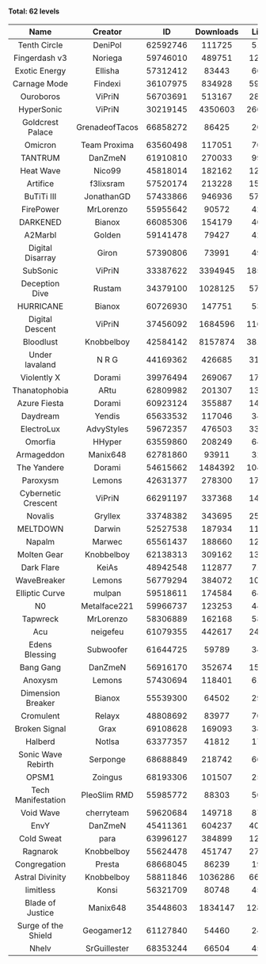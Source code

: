 #### Total: 62 levels

| Name | Creator | ID | Downloads | Likes |
|:---:|:---:|:---:|:---:|:---:|
| Tenth Circle | DeniPol | 62592746 | 111725 | 5105
| Fingerdash v3 | Noriega | 59746010 | 489751 | 12498
| Exotic Energy | Ellisha | 57312412 | 83443 | 6672
| Carnage Mode | Findexi | 36107975 | 834928 | 59525
| Ouroboros | ViPriN | 56703691 | 513167 | 28430
| HyperSonic | ViPriN | 30219145 | 4350603 | 266427
| Goldcrest Palace | GrenadeofTacos | 66858272 | 86425 | 2062
| Omicron | Team Proxima | 63560498 | 117051 | 7019
| TANTRUM | DanZmeN | 61910810 | 270033 | 9987
| Heat Wave | Nico99 | 45818014 | 182162 | 12358
| Artifice | f3lixsram | 57520174 | 213228 | 15533
| BuTiTi III | JonathanGD | 57433866 | 946936 | 57716
| FirePower | MrLorenzo | 55955642 | 90572 | 4268
| DARKENED | Bianox | 66085306 | 154179 | 4016
| A2Marbl | Golden | 59141478 | 79427 | 4274
| Digital Disarray | Giron | 57390806 | 73991 | 4980
| SubSonic | ViPriN | 33387622 | 3394945 | 185964
| Deception Dive | Rustam | 34379100 | 1028125 | 57990
| HURRICANE | Bianox | 60726930 | 147751 | 5317
| Digital Descent | ViPriN | 37456092 | 1684596 | 116166
| Bloodlust | Knobbelboy | 42584142 | 8157874 | 381973
| Under lavaland | N R G | 44169362 | 426685 | 31348
| Violently X | Dorami | 39976494 | 269067 | 17753
| Thanatophobia | ARtu | 62809982 | 201307 | 13882
| Azure Fiesta | Dorami | 60923124 | 355887 | 14855
| Daydream | Yendis | 65633532 | 117046 | 3459
| ElectroLux | AdvyStyles | 59672357 | 476503 | 33115
| Omorfia | HHyper | 63559860 | 208249 | 6464
| Armageddon | Manix648 | 62781860 | 93911 | 3213
| The Yandere | Dorami | 54615662 | 1484392 | 104988
| Paroxysm | Lemons | 42631377 | 278300 | 17859
| Cybernetic Crescent | ViPriN | 66291197 | 337368 | 14130
| Novalis | Gryllex | 33748382 | 343695 | 25724
| MELTDOWN | Darwin | 52527538 | 187934 | 11448
| Napalm | Marwec | 65561437 | 188660 | 12423
| Molten Gear | Knobbelboy | 62138313 | 309162 | 13467
| Dark Flare | KeiAs | 48942548 | 112877 | 7110
| WaveBreaker | Lemons | 56779294 | 384072 | 10782
| Elliptic Curve | mulpan | 59518611 | 174584 | 6420
| N0 | Metalface221 | 59966737 | 123253 | 4462
| Tapwreck | MrLorenzo | 58306889 | 162168 | 5851
| Acu | neigefeu | 61079355 | 442617 | 24021
| Edens Blessing | Subwoofer | 61644725 | 59789 | 3469
| Bang Gang | DanZmeN | 56916170 | 352674 | 15733
| Anoxysm | Lemons | 57430694 | 118401 | 6154
| Dimension Breaker | Bianox | 55539300 | 64502 | 2916
| Cromulent | Relayx | 48808692 | 83977 | 7057
| Broken Signal | Grax | 69108628 | 169093 | 3822
| Halberd | Notlsa | 63377357 | 41812 | 1767
| Sonic Wave Rebirth | Serponge | 68688849 | 218742 | 6637
| OPSM1 | Zoingus | 68193306 | 101507 | 2518
| Tech Manifestation | PleoSlim RMD | 55985772 | 88303 | 5037
| Void Wave | cherryteam | 59620684 | 149718 | 8775
| EnvY | DanZmeN | 45411361 | 604237 | 40238
| Cold Sweat | para | 63996127 | 384899 | 12435
| Ragnarok | Knobbelboy | 55624478 | 451747 | 27148
| Congregation | Presta | 68668045 | 86239 | 1920
| Astral Divinity | Knobbelboy | 58811846 | 1036286 | 66524
| limitless | Konsi | 56321709 | 80748 | 4537
| Blade of Justice | Manix648 | 35448603 | 1834147 | 128936
| Surge of the Shield | Geogamer12 | 61127840 | 54460 | 2474
| Nhelv | SrGuillester | 68353244 | 66504 | 4569
